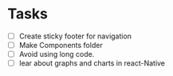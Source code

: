 # Tasks

- [ ] Create sticky footer for navigation
- [ ] Make Components folder
- [ ] Avoid using long code.
- [ ] lear about graphs and charts in react-Native
